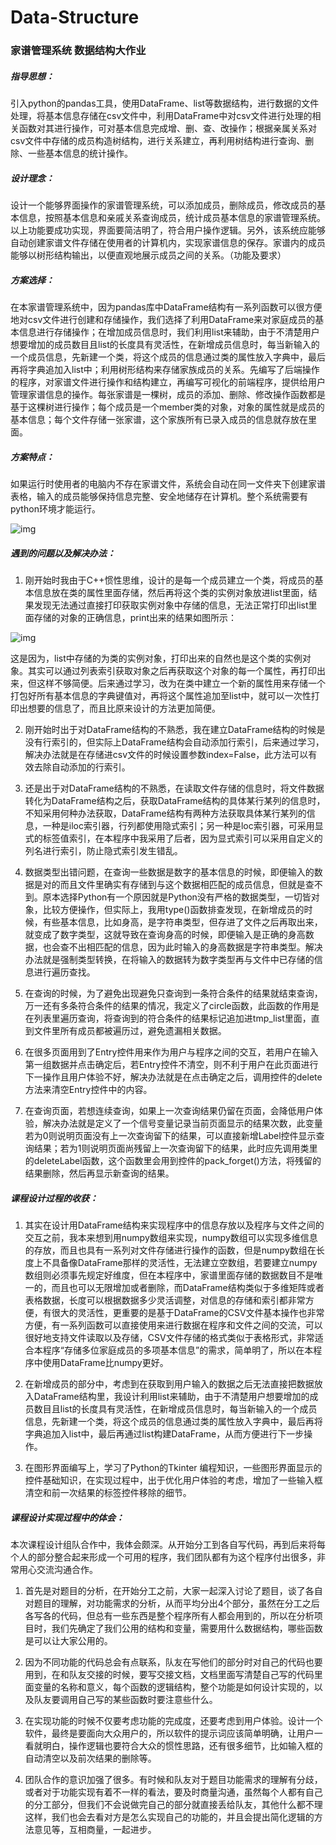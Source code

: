 # Data-Structure
### 家谱管理系统 数据结构大作业

##### 指导思想：

引入python的pandas工具，使用DataFrame、list等数据结构，进行数据的文件处理，将基本信息存储在csv文件中，利用DataFrame中对csv文件进行处理的相关函数对其进行操作，可对基本信息完成增、删、查、改操作；根据亲属关系对csv文件中存储的成员构造树结构，进行关系建立，再利用树结构进行查询、删除、一些基本信息的统计操作。

##### 设计理念：

设计一个能够界面操作的家谱管理系统，可以添加成员，删除成员，修改成员的基本信息，按照基本信息和亲戚关系查询成员，统计成员基本信息的家谱管理系统。以上功能要成功实现，界面要简洁明了，符合用户操作逻辑。另外，该系统应能够自动创建家谱文件存储在使用者的计算机内，实现家谱信息的保存。家谱内的成员能够以树形结构输出，以便直观地展示成员之间的关系。（功能及要求）

##### 方案选择：

在本家谱管理系统中，因为pandas库中DataFrame结构有一系列函数可以很方便地对csv文件进行创建和存储操作，我们选择了利用DataFrame来对家庭成员的基本信息进行存储操作；在增加成员信息时，我们利用list来辅助，由于不清楚用户想要增加的成员数目且list的长度具有灵活性，在新增成员信息时，每当新输入的一个成员信息，先新建一个类，将这个成员的信息通过类的属性放入字典中，最后再将字典追加入list中；利用树形结构来存储家族成员的关系。先编写了后端操作的程序，对家谱文件进行操作和结构建立，再编写可视化的前端程序，提供给用户管理家谱信息的操作。每张家谱是一棵树，成员的添加、删除、修改操作函数都是基于这棵树进行操作；每个成员是一个member类的对象，对象的属性就是成员的基本信息；每个文件存储一张家谱，这个家族所有已录入成员的信息就存放在里面。

##### 方案特点：

如果运行时使用者的电脑内不存在家谱文件，系统会自动在同一文件夹下创建家谱表格，输入的成员能够保持信息完整、安全地储存在计算机。整个系统需要有python环境才能运行。

![img](file:///C:\Users\92161\AppData\Local\Temp\ksohtml14156\wps1.jpg)

##### 遇到的问题以及解决办法：

1. 刚开始时我由于C++惯性思维，设计的是每一个成员建立一个类，将成员的基本信息放在类的属性里面存储，然后再将这个类的实例对象放进list里面，结果发现无法通过直接打印获取实例对象中存储的信息，无法正常打印出list里面存储的对象的正确信息，print出来的结果如图所示：

![img](file:///C:\Users\92161\AppData\Local\Temp\ksohtml14156\wps2.jpg) 

这是因为，list中存储的为类的实例对象，打印出来的自然也是这个类的实例对象。其实可以通过列表索引获取对象之后再获取这个对象的每一个属性，再打印出来，但这样不够简便。后来通过学习，改为在类中建立一个新的属性用来存储一个打包好所有基本信息的字典键值对，再将这个属性追加至list中，就可以一次性打印出想要的信息了，而且比原来设计的方法更加简便。

2. 刚开始时出于对DataFrame结构的不熟悉，我在建立DataFrame结构的时候是没有行索引的，但实际上DataFrame结构会自动添加行索引，后来通过学习，解决办法就是在存储进csv文件的时候设置参数index=False，此方法可以有效去除自动添加的行索引。

3. 还是出于对DataFrame结构的不熟悉，在读取文件存储的信息时，将文件数据转化为DataFrame结构之后，获取DataFrame结构的具体某行某列的信息时，不知采用何种办法获取，DataFrame结构有两种方法获取具体某行某列的信息，一种是iloc索引器，行列都使用隐式索引；另一种是loc索引器，可采用显式的标签值索引，在本程序中我采用了后者，因为显式索引可以采用自定义的列名进行索引，防止隐式索引发生错乱。

4. 数据类型出错问题，在查询一些数据是数字的基本信息的时候，即便输入的数据是对的而且文件里确实有存储到与这个数据相匹配的成员信息，但就是查不到。原本选择Python有一个原因就是Python没有严格的数据类型，一切皆对象，比较方便操作，但实际上，我用type()函数排查发现，在新增成员的时候，有些基本信息，比如身高，是字符串类型，但存进了文件之后再取出来，就变成了数字类型，这就导致在查询身高的时候，即便输入是正确的身高数据，也会查不出相匹配的信息，因为此时输入的身高数据是字符串类型。解决办法就是强制类型转换，在将输入的数据转为数字类型再与文件中已存储的信息进行遍历查找。

5. 在查询的时候，为了避免出现避免只查询到一条符合条件的结果就结束查询，万一还有多条符合条件的结果的情况，我定义了circle函数，此函数的作用是在列表里遍历查询，将查询到的符合条件的结果标记追加进tmp_list里面，直到文件里所有成员都被遍历过，避免遗漏相关数据。

6. 在很多页面用到了Entry控件用来作为用户与程序之间的交互，若用户在输入第一组数据并点击确定后，若Entry控件不清空，则不利于用户在此页面进行下一操作且用户体验不好，解决办法就是在点击确定之后，调用控件的delete方法来清空Entry控件中的内容。

7. 在查询页面，若想连续查询，如果上一次查询结果仍留在页面，会降低用户体验，解决办法就是定义了一个信号变量记录当前页面显示的结果次数，此变量若为0则说明页面没有上一次查询留下的结果，可以直接新增Label控件显示查询结果；若为1则说明页面尚残留上一次查询留下的结果，此时应先调用类里的deleteLabel函数，这个函数里会用到控件的pack_forget()方法，将残留的结果删除，然后再显示新查询的结果。

##### 课程设计过程的收获：

1. 其实在设计用DataFrame结构来实现程序中的信息存放以及程序与文件之间的交互之前，我本来想到用numpy数组来实现，numpy数组可以实现多维信息的存放，而且也具有一系列对文件存储进行操作的函数，但是numpy数组在长度上不具备像DataFrame那样的灵活性，无法建立空数组，若要建立numpy数组则必须事先规定好维度，但在本程序中，家谱里面存储的数据数目不是唯一的，而且也可以无限增加或者删除，而DataFrame结构类似于多维矩阵或者表格数据，长度可以根据数据多少灵活调整，对信息的存储和索引都非常方便，有很大的灵活性，更重要的是基于DataFrame的CSV文件基本操作也非常方便，有一系列函数可以直接使用来进行数据在程序和文件之间的交流，可以很好地支持文件读取以及存储，CSV文件存储的格式类似于表格形式，非常适合本程序“存储多位家庭成员的多项基本信息”的需求，简单明了，所以在本程序中使用DataFrame比numpy更好。

2. 在新增成员的部分中，考虑到在获取到用户输入的数据之后无法直接把数据放入DataFrame结构里，我设计利用list来辅助，由于不清楚用户想要增加的成员数目且list的长度具有灵活性，在新增成员信息时，每当新输入的一个成员信息，先新建一个类，将这个成员的信息通过类的属性放入字典中，最后再将字典追加入list中，最后再通过list构建DataFrame，从而方便进行下一步操作。
3. 在图形界面编写上，学习了Python的Tkinter 编程知识，一些图形界面显示的控件基础知识，在实现过程中，出于优化用户体验的考虑，增加了一些输入框清空和前一次结果的标签控件移除的细节。

##### 课程设计实现过程中的体会：

本次课程设计组队合作中，我体会颇深。从开始分工到各自写代码，再到后来将每个人的部分整合起来形成一个可用的程序，我们团队都有为这个程序付出很多，非常用心交流沟通合作。

1. 首先是对题目的分析，在开始分工之前，大家一起深入讨论了题目，谈了各自对题目的理解，对功能需求的分析，从而平均分出4个部分，虽然在分工之后各写各的代码，但总有一些东西是整个程序所有人都会用到的，所以在分析项目时，我们先确定了我们公用的结构和变量，需要用什么数据结构，哪些函数是可以让大家公用的。

2. 因为不同功能的代码总会有点联系，队友在写他们的部分时对自己的代码也要用到，在和队友交接的时候，要写交接文档，文档里面写清楚自己写的代码里面变量的名称和意义，每个函数的逻辑结构，整个功能是如何设计实现的，以及队友要调用自己写的某些函数时要注意些什么。

3. 在实现功能的时候不仅要考虑功能的完成度，还要考虑到用户体验。设计一个软件，最终是要面向大众用户的，所以软件的提示词应该简单明确，让用户一看就明白，操作逻辑也要符合大众的惯性思路，还有很多细节，比如输入框的自动清空以及前次结果的删除等。

4. 团队合作的意识加强了很多。有时候和队友对于题目功能需求的理解有分歧，或者对于功能实现有着不一样的看法，要及时商量沟通，虽然每个人都有自己的分工部分，但我们不会说做完自己的部分就直接丢给队友，其他什么都不理这样，我们也会去看对方是怎么实现自己的功能的，并且会提出简化逻辑的方法意见等，互相商量，一起进步。